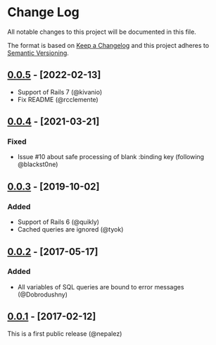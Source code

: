# Change Log

All notable changes to this project will be documented in this file.

The format is based on [Keep a Changelog](http://keepachangelog.com/)
and this project adheres to [Semantic Versioning](http://semver.org/).

## [0.0.5] - [2022-02-13]
- Support of Rails 7 (@kivanio)
- Fix README (@rcclemente)

## [0.0.4] - [2021-03-21]

### Fixed
- Issue #10 about safe processing of blank :binding key (following @blackst0ne)

## [0.0.3] - [2019-10-02]

### Added
- Support of Rails 6 (@quikly)
- Cached queries are ignored (@tyok)

## [0.0.2] - [2017-05-17]

### Added
- All variables of SQL queries are bound to error messages (@Dobrodushny)

## [0.0.1] - [2017-02-12]
This is a first public release (@nepalez)

[Unreleased]: https://github.com/tram-rb/tram-policy
[0.0.1]: https://github.com/nepalez/rspec-sqlimit/releases/tag/v0.0.1
[0.0.2]: https://github.com/nepalez/rspec-sqlimit/compare/v0.0.1...v0.0.2
[0.0.3]: https://github.com/nepalez/rspec-sqlimit/compare/v0.0.2...v0.0.3
[0.0.4]: https://github.com/nepalez/rspec-sqlimit/compare/v0.0.3...v0.0.4
[0.0.5]: https://github.com/nepalez/rspec-sqlimit/compare/v0.0.4...v0.0.5
